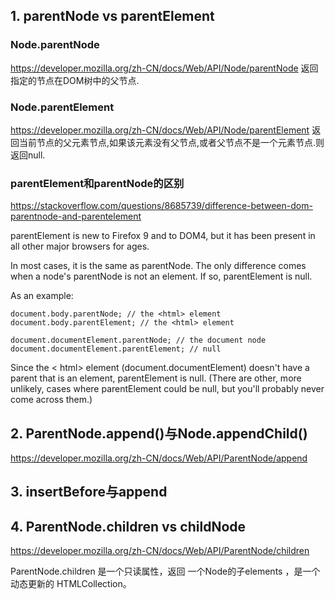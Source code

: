 ## 1. parentNode vs parentElement
### Node.parentNode
<https://developer.mozilla.org/zh-CN/docs/Web/API/Node/parentNode>
返回指定的节点在DOM树中的父节点.

### Node.parentElement
<https://developer.mozilla.org/zh-CN/docs/Web/API/Node/parentElement>
返回当前节点的父元素节点,如果该元素没有父节点,或者父节点不是一个元素节点.则 返回null.

### parentElement和parentNode的区别
<https://stackoverflow.com/questions/8685739/difference-between-dom-parentnode-and-parentelement>

parentElement is new to Firefox 9 and to DOM4, but it has been present in all other major browsers for ages.

In most cases, it is the same as parentNode. The only difference comes when a node's parentNode is not an element. If so, parentElement is null.

As an example:
```
document.body.parentNode; // the <html> element
document.body.parentElement; // the <html> element

document.documentElement.parentNode; // the document node
document.documentElement.parentElement; // null
```
Since the < html> element (document.documentElement) doesn't have a parent that is an element, parentElement is null. (There are other, more unlikely, cases where parentElement could be null, but you'll probably never come across them.)



## 2. ParentNode.append()与Node.appendChild()
<https://developer.mozilla.org/zh-CN/docs/Web/API/ParentNode/append>

## 3. insertBefore与append

## 4. ParentNode.children vs childNode
<https://developer.mozilla.org/zh-CN/docs/Web/API/ParentNode/children>

ParentNode.children 是一个只读属性，返回 一个Node的子elements ，是一个动态更新的 HTMLCollection。